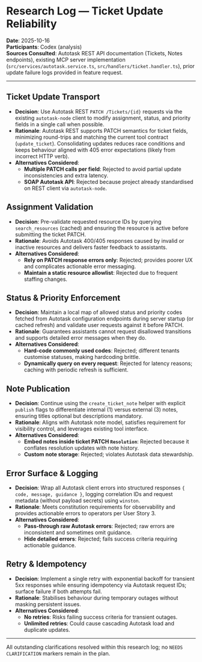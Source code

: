 # Research Log — Ticket Update Reliability

**Date**: 2025-10-16  
**Participants**: Codex (analysis)  
**Sources Consulted**: Autotask REST API documentation (Tickets, Notes endpoints), existing MCP server implementation (`src/services/autotask.service.ts`, `src/handlers/ticket.handler.ts`), prior update failure logs provided in feature request.

---

## Ticket Update Transport
- **Decision**: Use Autotask REST `PATCH /Tickets/{id}` requests via the existing `autotask-node` client to modify assignment, status, and priority fields in a single call when possible.
- **Rationale**: Autotask REST supports PATCH semantics for ticket fields, minimizing round-trips and matching the current tool contract (`update_ticket`). Consolidating updates reduces race conditions and keeps behaviour aligned with 405 error expectations (likely from incorrect HTTP verb).
- **Alternatives Considered**:
  - **Multiple PATCH calls per field**: Rejected to avoid partial update inconsistencies and extra latency.
  - **SOAP Autotask API**: Rejected because project already standardised on REST client via `autotask-node`.

## Assignment Validation
- **Decision**: Pre-validate requested resource IDs by querying `search_resources` (cached) and ensuring the resource is active before submitting the ticket PATCH.
- **Rationale**: Avoids Autotask 400/405 responses caused by invalid or inactive resources and delivers faster feedback to assistants.
- **Alternatives Considered**:
  - **Rely on PATCH response errors only**: Rejected; provides poorer UX and complicates actionable error messaging.
  - **Maintain a static resource allowlist**: Rejected due to frequent staffing changes.

## Status & Priority Enforcement
- **Decision**: Maintain a local map of allowed status and priority codes fetched from Autotask configuration endpoints during server startup (or cached refresh) and validate user requests against it before PATCH.
- **Rationale**: Guarantees assistants cannot request disallowed transitions and supports detailed error messages when they do.
- **Alternatives Considered**:
  - **Hard-code commonly used codes**: Rejected; different tenants customise statuses, making hardcoding brittle.
  - **Dynamically query on every request**: Rejected for latency reasons; caching with periodic refresh is sufficient.

## Note Publication
- **Decision**: Continue using the `create_ticket_note` helper with explicit `publish` flags to differentiate internal (1) versus external (3) notes, ensuring titles optional but descriptions mandatory.
- **Rationale**: Aligns with Autotask note model, satisfies requirement for visibility control, and leverages existing tool interface.
- **Alternatives Considered**:
  - **Embed notes inside ticket PATCH `Resolution`**: Rejected because it conflates resolution updates with note history.
  - **Custom note storage**: Rejected; violates Autotask data stewardship.

## Error Surface & Logging
- **Decision**: Wrap all Autotask client errors into structured responses `{ code, message, guidance }`, logging correlation IDs and request metadata (without payload secrets) using `winston`.
- **Rationale**: Meets constitution requirements for observability and provides actionable errors to operators per User Story 3.
- **Alternatives Considered**:
  - **Pass-through raw Autotask errors**: Rejected; raw errors are inconsistent and sometimes omit guidance.
  - **Hide detailed errors**: Rejected; fails success criteria requiring actionable guidance.

## Retry & Idempotency
- **Decision**: Implement a single retry with exponential backoff for transient 5xx responses while ensuring idempotency via Autotask request IDs; surface failure if both attempts fail.
- **Rationale**: Stabilises behaviour during temporary outages without masking persistent issues.
- **Alternatives Considered**:
  - **No retries**: Risks failing success criteria for transient outages.
  - **Unlimited retries**: Could cause cascading Autotask load and duplicate updates.

---

All outstanding clarifications resolved within this research log; no `NEEDS CLARIFICATION` markers remain in the plan.
